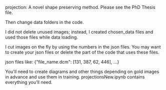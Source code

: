 projection: A novel shape preserving method. Please see the PhD Thesis file.

Then change data folders in the code. 

I did not delete unused images; instead, I created chosen_data files and used those files while data loading.

I cut images on the fly by using the numbers in the json files. You may want to create your json files or delete the part of the code that uses these files.

json files like: {"file_name.dcm": [131, 387, 62, 446], ...}

You'll need to create diagrams and other things depending on gold images in advance and use them in training. projectionsNew.ipynb contains everything you'll need.
